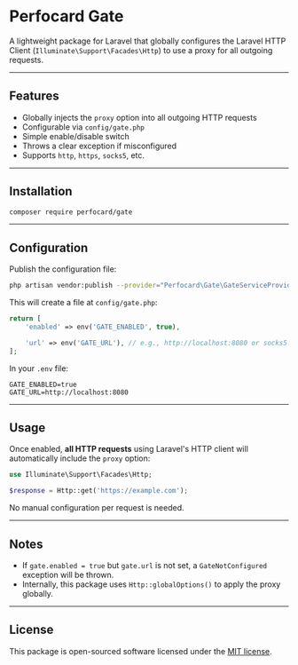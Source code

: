 # Perfocard Gate

A lightweight package for Laravel that globally configures the Laravel HTTP Client (`Illuminate\Support\Facades\Http`) to use a proxy for all outgoing requests.

---

## Features

-   Globally injects the `proxy` option into all outgoing HTTP requests
-   Configurable via `config/gate.php`
-   Simple enable/disable switch
-   Throws a clear exception if misconfigured
-   Supports `http`, `https`, `socks5`, etc.

---

## Installation

```bash
composer require perfocard/gate
```

---

## Configuration

Publish the configuration file:

```bash
php artisan vendor:publish --provider="Perfocard\Gate\GateServiceProvider" --tag=config
```

This will create a file at `config/gate.php`:

```php
return [
    'enabled' => env('GATE_ENABLED', true),

    'url' => env('GATE_URL'), // e.g., http://localhost:8080 or socks5://127.0.0.1:9050
];
```

In your `.env` file:

```
GATE_ENABLED=true
GATE_URL=http://localhost:8080
```

---

## Usage

Once enabled, **all HTTP requests** using Laravel's HTTP client will automatically include the `proxy` option:

```php
use Illuminate\Support\Facades\Http;

$response = Http::get('https://example.com');
```

No manual configuration per request is needed.

---

## Notes

-   If `gate.enabled = true` but `gate.url` is not set, a `GateNotConfigured` exception will be thrown.
-   Internally, this package uses `Http::globalOptions()` to apply the proxy globally.

---

## License

This package is open-sourced software licensed under the [MIT license](https://opensource.org/license/MIT).
